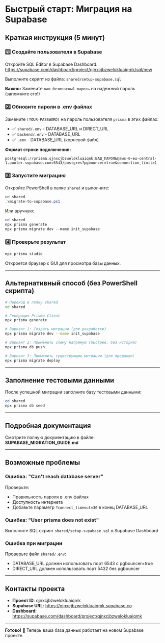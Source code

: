 # Быстрый старт: Миграция на Supabase

## Краткая инструкция (5 минут)

### 1️⃣ Создайте пользователя в Supabase

Откройте SQL Editor в Supabase Dashboard:
https://supabase.com/dashboard/project/qjnxcjbzwelokluaiqmk/sql/new

Выполните скрипт из файла: `shared/setup-supabase.sql`

**Важно:** Замените `ваш_безопасный_пароль` на надежный пароль (запомните его!)

### 2️⃣ Обновите пароли в .env файлах

Замените `[YOUR-PASSWORD]` на пароль пользователя `prisma` в этих файлах:

- ✅ `shared/.env` - DATABASE_URL и DIRECT_URL
- ✅ `backend/.env` - DATABASE_URL
- ✅ `.env` - DATABASE_URL (корневой файл)

**Формат строки подключения:**
```
postgresql://prisma.qjnxcjbzwelokluaiqmk:ВАШ_ПАРОЛЬ@aws-0-eu-central-1.pooler.supabase.com:6543/postgres?pgbouncer=true&connection_limit=1
```

### 3️⃣ Запустите миграцию

Откройте PowerShell в папке `shared` и выполните:

```powershell
cd shared
.\migrate-to-supabase.ps1
```

Или вручную:

```powershell
cd shared
npx prisma generate
npx prisma migrate dev --name init_supabase
```

### 4️⃣ Проверьте результат

```powershell
npx prisma studio
```

Откроется браузер с GUI для просмотра базы данных.

---

## Альтернативный способ (без PowerShell скрипта)

```bash
# Переход в папку shared
cd shared

# Генерация Prisma Client
npx prisma generate

# Вариант 1: Создать миграцию (для разработки)
npx prisma migrate dev --name init_supabase

# Вариант 2: Применить схему напрямую (быстрее, без истории)
npx prisma db push

# Вариант 3: Применить существующие миграции (для продакшн)
npx prisma migrate deploy
```

---

## Заполнение тестовыми данными

После успешной миграции заполните базу тестовыми данными:

```powershell
cd shared
npx prisma db seed
```

---

## Подробная документация

Смотрите полную документацию в файле: **SUPABASE_MIGRATION_GUIDE.md**

---

## Возможные проблемы

### Ошибка: "Can't reach database server"
Проверьте:
- Правильность пароля в .env файлах
- Доступность интернета
- Добавьте параметр `?connect_timeout=30` в конец DATABASE_URL

### Ошибка: "User prisma does not exist"
Выполните SQL скрипт `shared/setup-supabase.sql` в Supabase Dashboard

### Ошибка при миграции
Проверьте файл `shared/.env`:
- DATABASE_URL должен использовать порт 6543 с pgbouncer=true
- DIRECT_URL должен использовать порт 5432 без pgbouncer

---

## Контакты проекта

- **Проект ID**: qjnxcjbzwelokluaiqmk
- **Supabase URL**: https://qjnxcjbzwelokluaiqmk.supabase.co
- **Dashboard**: https://supabase.com/dashboard/project/qjnxcjbzwelokluaiqmk

---

**Готово!** 🎉 Теперь ваша база данных работает на новом Supabase проекте.
